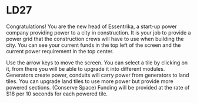 LD27
====

Congratulations! You are the new head of Essentrika, a start-up power company providing power to a city in construction.
It is your job to provide a power grid that the construction crews will have to use when building the city.
You can see your current funds in the top left of the screen and the current power requirement in the top center.

Use the arrow keys to move the screen.
You can select a tile by clicking on it, from there you will be able to upgrade it into different modules.
Generators create power, conduits will carry power from generators to land tiles.
You can upgrade land tiles to use more power but provide more powered sections. (Conserve Space)
Funding will be provided at the rate of $18 per 10 seconds for each powered tile.
